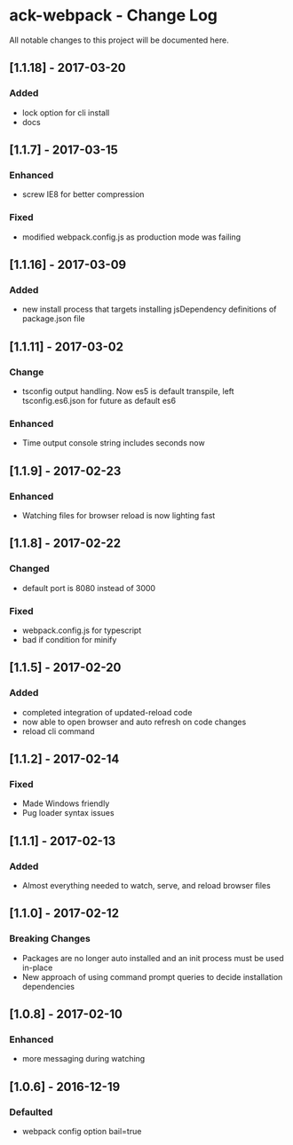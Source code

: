 # ack-webpack - Change Log
All notable changes to this project will be documented here.

## [1.1.18] - 2017-03-20
### Added
- lock option for cli install
- docs

## [1.1.7] - 2017-03-15
### Enhanced
- screw IE8 for better compression
### Fixed
- modified webpack.config.js as production mode was failing

## [1.1.16] - 2017-03-09
### Added
- new install process that targets installing jsDependency definitions of package.json file

## [1.1.11] - 2017-03-02
### Change
- tsconfig output handling. Now es5 is default transpile, left tsconfig.es6.json for future as default es6
### Enhanced
- Time output console string includes seconds now

## [1.1.9] - 2017-02-23
### Enhanced
- Watching files for browser reload is now lighting fast

## [1.1.8] - 2017-02-22
### Changed
- default port is 8080 instead of 3000
### Fixed
- webpack.config.js for typescript
- bad if condition for minify

## [1.1.5] - 2017-02-20
### Added
- completed integration of updated-reload code
- now able to open browser and auto refresh on code changes
- reload cli command

## [1.1.2] - 2017-02-14
### Fixed
- Made Windows friendly
- Pug loader syntax issues

## [1.1.1] - 2017-02-13
### Added
- Almost everything needed to watch, serve, and reload browser files

## [1.1.0] - 2017-02-12
### Breaking Changes
- Packages are no longer auto installed and an init process must be used in-place
- New approach of using command prompt queries to decide installation dependencies

## [1.0.8] - 2017-02-10
### Enhanced
- more messaging during watching

## [1.0.6] - 2016-12-19
### Defaulted
- webpack config option bail=true
